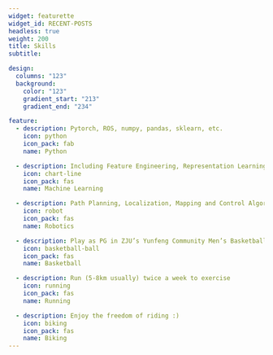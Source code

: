 ```yaml
---
widget: featurette
widget_id: RECENT-POSTS
headless: true
weight: 200
title: Skills
subtitle: 

design:
  columns: "123"
  background:
    color: "123"
    gradient_start: "213"
    gradient_end: "234"

feature:
  - description: Pytorch, ROS, numpy, pandas, sklearn, etc.
    icon: python
    icon_pack: fab
    name: Python

  - description: Including Feature Engineering, Representation Learning, Deep Learning, etc.
    icon: chart-line
    icon_pack: fas
    name: Machine Learning

  - description: Path Planning, Localization, Mapping and Control Algorithm in ROS
    icon: robot
    icon_pack: fas
    name: Robotics

  - description: Play as PG in ZJU’s Yunfeng Community Men’s Basketball Game (Captain), 2018 Champion
    icon: basketball-ball
    icon_pack: fas
    name: Basketball

  - description: Run (5-8km usually) twice a week to exercise
    icon: running
    icon_pack: fas
    name: Running

  - description: Enjoy the freedom of riding :)
    icon: biking
    icon_pack: fas
    name: Biking
---
```

